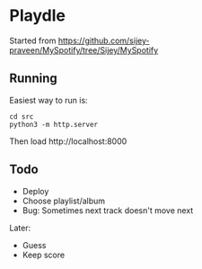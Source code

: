 # Playdle

Started from https://github.com/sijey-praveen/MySpotify/tree/Sijey/MySpotify


## Running

Easiest way to run is:
```
cd src
python3 -m http.server
```
Then load http://localhost:8000


## Todo
* Deploy
* Choose playlist/album
* Bug: Sometimes next track doesn't move next

Later:
* Guess
* Keep score
